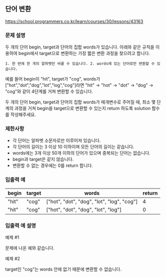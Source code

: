 ## 단어 변환

https://school.programmers.co.kr/learn/courses/30/lessons/43163

### **문제 설명**

두 개의 단어 begin, target과 단어의 집합 words가 있습니다. 아래와 같은 규칙을 이용하여 begin에서 target으로 변환하는 가장 짧은 변환 과정을 찾으려고 합니다.

`1. 한 번에 한 개의 알파벳만 바꿀 수 있습니다.
2. words에 있는 단어로만 변환할 수 있습니다.`

예를 들어 begin이 "hit", target가 "cog", words가 ["hot","dot","dog","lot","log","cog"]라면 "hit" -> "hot" -> "dot" -> "dog" -> "cog"와 같이 4단계를 거쳐 변환할 수 있습니다.

두 개의 단어 begin, target과 단어의 집합 words가 매개변수로 주어질 때, 최소 몇 단계의 과정을 거쳐 begin을 target으로 변환할 수 있는지 return 하도록 solution 함수를 작성해주세요.

### 제한사항

- 각 단어는 알파벳 소문자로만 이루어져 있습니다.
- 각 단어의 길이는 3 이상 10 이하이며 모든 단어의 길이는 같습니다.
- words에는 3개 이상 50개 이하의 단어가 있으며 중복되는 단어는 없습니다.
- begin과 target은 같지 않습니다.
- 변환할 수 없는 경우에는 0를 return 합니다.

### 입출력 예

| begin | target | words                                      | return |
| ----- | ------ | ------------------------------------------ | ------ |
| "hit" | "cog"  | ["hot", "dot", "dog", "lot", "log", "cog"] | 4      |
| "hit" | "cog"  | ["hot", "dot", "dog", "lot", "log"]        | 0      |

### 입출력 예 설명

예제 #1

문제에 나온 예와 같습니다.

예제 #2

target인 "cog"는 words 안에 없기 때문에 변환할 수 없습니다.
